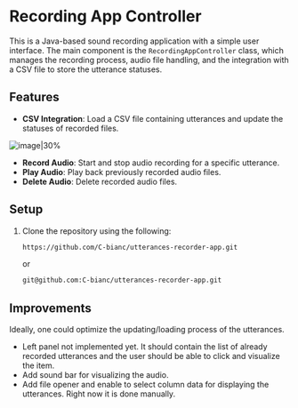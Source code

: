 # Recording App Controller

This is a Java-based sound recording application with a simple user interface. The main component is the `RecordingAppController` class, which manages the recording process, audio file handling, and the integration with a CSV file to store the utterance statuses.

## Features
- **CSV Integration**: Load a CSV file containing utterances and update the statuses of recorded files.

![image|30%](https://github.com/user-attachments/assets/b0fb04d5-1a2d-4bcd-afb5-ea2ade01a2c1)

- **Record Audio**: Start and stop audio recording for a specific utterance.
- **Play Audio**: Play back previously recorded audio files.
- **Delete Audio**: Delete recorded audio files.


## Setup

1. Clone the repository using the following:
   ```bash
   https://github.com/C-bianc/utterances-recorder-app.git
   ```

   or

   ```bash
   git@github.com:C-bianc/utterances-recorder-app.git
   ```

## Improvements
Ideally, one could optimize the updating/loading process of the utterances.
- Left panel not implemented yet. It should contain the list of already recorded utterances and the user should be able to click and visualize the item.
- Add sound bar for visualizing the audio.
- Add file opener and enable to select column data for displaying the utterances. Right now it is done manually.

